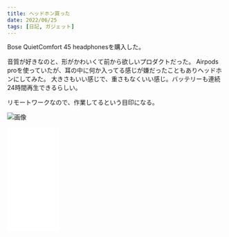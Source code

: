 ```yaml
---
title: ヘッドホン買った
date: 2022/06/25
tags: [日記, ガジェット]
---
```


Bose QuietComfort 45 headphonesを購入した。

<!--more-->

音質が好きなのと、形がかわいくて前から欲しいプロダクトだった。
Airpods proを使っていたが、耳の中に何か入ってる感じが嫌だったこともありヘッドホンにしてみた。
大きさもいい感じで、重さもなくいい感じ。バッテリーも連続24時間再生できるらしい。

リモートワークなので、作業してるという目印になる。

![画像](/my-home/cover/22-06-26-bose.webp)

<iframe sandbox="allow-popups allow-scripts allow-modals allow-forms allow-same-origin" style="width:120px;height:240px;" marginwidth="0" marginheight="0" scrolling="no" frameborder="0" src="//rcm-fe.amazon-adsystem.com/e/cm?lt1=_blank&bc1=000000&IS2=1&bg1=FFFFFF&fc1=000000&lc1=0000FF&t=shomaisshi-22&language=ja_JP&o=9&p=8&l=as4&m=amazon&f=ifr&ref=as_ss_li_til&asins=B09BC8S1HW&linkId=7aaecb6fe4a421bf19a0c8f1472c1282"></iframe>
